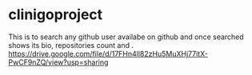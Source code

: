 # clinigoproject
This is to search any github user availabe on github and once searched shows its bio, repositories count and .
https://drive.google.com/file/d/17FHn4ll82zHu5MuXHj77itX-PwCF9nZQ/view?usp=sharing
